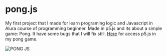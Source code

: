 # pong.js
My first project that I made for learn programing logic and Javascript in Alura course of programming beginner. Made in p5.js and its about a simple game: Pong. It have some bugs that I will fix still. [Here](https://editor.p5js.org/DiegoF-G/sketches/_5gLdCCuU) for access p5.js in my pong game.

![PONG JS](https://github.com/DiegoF-G/pong.js/assets/108773248/d2639e23-38aa-4ee5-adb3-8ae4d1dfd744)
